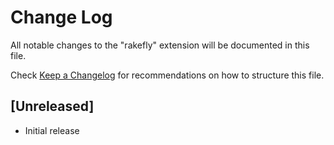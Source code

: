 # Change Log

All notable changes to the "rakefly" extension will be documented in this file.

Check [Keep a Changelog](http://keepachangelog.com/) for recommendations on how to structure this file.

## [Unreleased]

- Initial release